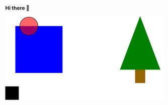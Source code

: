 ### Hi there 👋

<!-- <img src="./testSVG.svg"> -->
<a href="https://github.com/boydjc"><img src="./testSVG.svg"></a>
